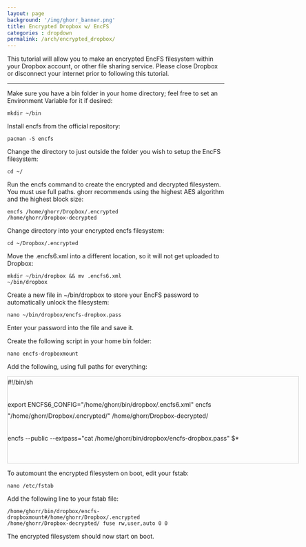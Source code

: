 ```yaml
---
layout: page
background: '/img/ghorr_banner.png'
title: Encrypted Dropbox w/ EncFS
categories : dropdown
permalink: /arch/encrypted_dropbox/
---
```


This tutorial will allow you to make an encrypted EncFS filesystem within your Dropbox account, or other file sharing service.  Please close Dropbox or disconnect your internet prior to following this tutorial.

____________________________________

Make sure you have a bin folder in your home directory; feel free to set an Environment Variable for it if desired:

<code>mkdir ~/bin</code>

Install encfs from the official repository:

<code>pacman -S encfs</code>

Change the directory to just outside the folder you wish to setup the EncFS filesystem:

<code>cd ~/</code>

Run the encfs command to create the encrypted and decrypted filesystem.  You must use full paths.  ghorr recommends using the highest AES algorithm and the highest block size:

<code>encfs /home/ghorr/Dropbox/.encrypted /home/ghorr/Dropbox-decrypted</code>

Change directory into your encrypted encfs filesystem:

<code>cd ~/Dropbox/.encrypted</code>

Move the .encfs6.xml into a different location, so it will not get uploaded to Dropbox:

<code>mkdir ~/bin/dropbox && mv .encfs6.xml ~/bin/dropbox</code>

Create a new file in ~/bin/dropbox to store your EncFS password to automatically unlock the filesystem:

<code>nano ~/bin/dropbox/encfs-dropbox.pass</code>

Enter your password into the file and save it.

Create the following script in your home bin folder:

<code>nano encfs-dropboxmount</code>

Add the following, using full paths for everything:

<div style="height: 200px; width: 675px; border: 1px solid #cccccc; font-style: normal; font-variant: normal; font-weight: normal; line-height: 26px; font-size-adjust: none; font-stretch: normal; overflow: auto;">
<div class="sites-codeblock sites-codesnippet-block">
#!/bin/sh<br>
<br>
export ENCFS6_CONFIG="/home/ghorr/bin/dropbox/.encfs6.xml"  encfs  "/home/ghorr/Dropbox/.encrypted/" /home/ghorr/Dropbox-decrypted/<br>
<br>
encfs --public --extpass="cat /home/ghorr/bin/dropbox/encfs-dropbox.pass" $*
</div>
</div>

To automount the encrypted filesystem on boot, edit your fstab:

<code>nano /etc/fstab</code>

Add the following line to your fstab file:

<code>/home/ghorr/bin/dropbox/encfs-dropboxmount#/home/ghorr/Dropbox/.encrypted /home/ghorr/Dropbox-decrypted/ fuse rw,user,auto 0 0</code>

The encrypted filesystem should now start on boot.

